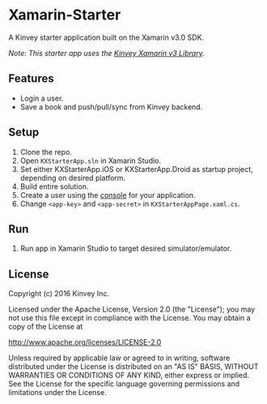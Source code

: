 # Xamarin-Starter
A Kinvey starter application built on the Xamarin v3.0 SDK.

_Note: This starter app uses the [Kinvey Xamarin v3 Library](http://devcenter.kinvey.com/xamarin-v3.0_private_beta)._

## Features

* Login a user.
* Save a book and push/pull/sync from Kinvey backend.

## Setup

1. Clone the repo.
2. Open `KXStarterApp.sln` in Xamarin Studio.
3. Set either KXStarterApp.iOS or KXStarterApp.Droid as startup project, depending on desired platform.
4. Build entire solution.
5. Create a user using the [console](http://console.kinvey.com) for your application.
6. Change `<app-key>` and `<app-secret>` in `KXStarterAppPage.xaml.cs`.

## Run

1. Run app in Xamarin Studio to target desired simulator/emulator.


## License

Copyright (c) 2016 Kinvey Inc.

Licensed under the Apache License, Version 2.0 (the "License"); you may not use this file except
in compliance with the License. You may obtain a copy of the License at

 http://www.apache.org/licenses/LICENSE-2.0

Unless required by applicable law or agreed to in
writing, software distributed under the License
is distributed on an "AS IS" BASIS, WITHOUT WARRANTIES OR CONDITIONS OF ANY KIND, either express
or implied. See the License for the specific language governing permissions and limitations under
the License.